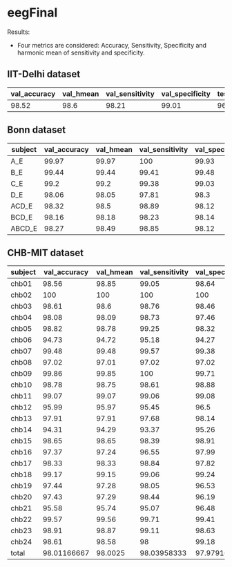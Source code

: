 # eegFinal
Results:
- Four metrics are considered: Accuracy, Sensitivity, Specificity and harmonic mean of sensitivity and specificity.

<h2>IIT-Delhi dataset</h2>

|val_accuracy|val_hmean|val_sensitivity|val_specificity|test_accuracy|test_hmean|test_sensitivity|test_specificity|
|------------|---------|---------------|---------------|-------------|----------|----------------|----------------|
|98.52       |98.6     |98.21          |99.01          |96.77        |96.95     |96.02           |97.98           |

<h2>Bonn dataset</h2>
  
|subject|val_accuracy|val_hmean|val_sensitivity|val_specificity|test_accuracy|test_hmean|test_sensitivity|test_specificity|
|-------|------------|---------|---------------|---------------|-------------|----------|----------------|----------------|
|A_E    |99.97       |99.97    |100            |99.93          |99.63        |99.62     |99.56           |99.69           |
|B_E    |99.44       |99.44    |99.41          |99.48          |99           |98.99     |98.56           |99.44           |
|C_E    |99.2        |99.2     |99.38          |99.03          |98.47        |98.46     |98.31           |98.62           |
|D_E    |98.06       |98.05    |97.81          |98.3           |97.53        |97.51     |97              |98.06           |
|ACD_E  |98.32       |98.5     |98.89          |98.12          |98.16        |98.18     |98.25           |98.12           |
|BCD_E  |98.16       |98.18    |98.23          |98.14          |97.62        |97        |95.88           |98.21           |
|ABCD_E |98.27       |98.49    |98.85          |98.12          |98.11        |97.51     |96.56           |98.5            |

<h2>CHB-MIT dataset</h2>

|subject|val_accuracy|val_hmean|val_sensitivity|val_specificity|test_accuracy|test_hmean|test_sensitivity|test_specificity|
|-------|------------|---------|---------------|---------------|-------------|----------|----------------|----------------|
|chb01  |98.56       |98.85    |99.05          |98.64          |97.33        |97.3      |97.17           |97.46           |
|chb02  |100         |100      |100            |100            |100          |100       |100             |100             |
|chb03  |98.61       |98.6     |98.76          |98.46          |97.76        |97.73     |98.07           |97.45           |
|chb04  |98.08       |98.09    |98.73          |97.46          |96.58        |96.54     |97.69           |95.5            |
|chb05  |98.82       |98.78    |99.25          |98.32          |96.98        |96.97     |96.68           |97.36           |
|chb06  |94.73       |94.72    |95.18          |94.27          |91.52        |91.84     |92.81           |91.01           |
|chb07  |99.48       |99.48    |99.57          |99.38          |98.51        |98.49     |98.31           |98.69           |
|chb08  |97.02       |97.01    |97.02          |97.02          |94.75        |94.39     |97.39           |92              |
|chb09  |99.86       |99.85    |100            |99.71          |99.74        |99.73     |99.91           |99.55           |
|chb10  |98.78       |98.75    |98.61          |98.88          |97.99        |97.98     |97.6            |98.38           |
|chb11  |99.07       |99.07    |99.06          |99.08          |98.18        |98.16     |98.11           |98.26           |
|chb12  |95.99       |95.97    |95.45          |96.5           |95.71        |95.62     |95.17           |96.08           |
|chb13  |97.91       |97.91    |97.68          |98.14          |96.15        |96.08     |97.56           |94.71           |
|chb14  |94.31       |94.29    |93.37          |95.26          |91.66        |91.38     |94.66           |88.45           |
|chb15  |98.65       |98.65    |98.39          |98.91          |98.36        |98.35     |98.07           |98.64           |
|chb16  |97.37       |97.24    |96.55          |97.99          |96.75        |96.68     |96.01           |97.46           |
|chb17  |98.33       |98.33    |98.84          |97.82          |97.75        |97.68     |98.29           |97.1            |
|chb18  |99.17       |99.15    |99.06          |99.24          |98.81        |98.73     |98.58           |98.89           |
|chb19  |97.44       |97.28    |98.05          |96.53          |94.56        |94.27     |97.67           |91.52           |
|chb20  |97.43       |97.29    |98.44          |96.19          |95.63        |95.95     |97.7            |94.3            |
|chb21  |95.58       |95.74    |95.07          |96.48          |93.63        |93.56     |95.6            |91.81           |
|chb22  |99.57       |99.56    |99.71          |99.41          |99.36        |99.32     |99.63           |99.02           |
|chb23  |98.91       |98.87    |99.11          |98.63          |97.82        |97.89     |98              |97.82           |
|chb24  |98.61       |98.58    |98             |99.18          |97.25        |97.33     |98.34           |96.39           |
|total  |98.01166667 |98.0025  |98.03958333    |97.97916667    |96.7825      |96.74875  |97.45916667     |96.16041667     |
